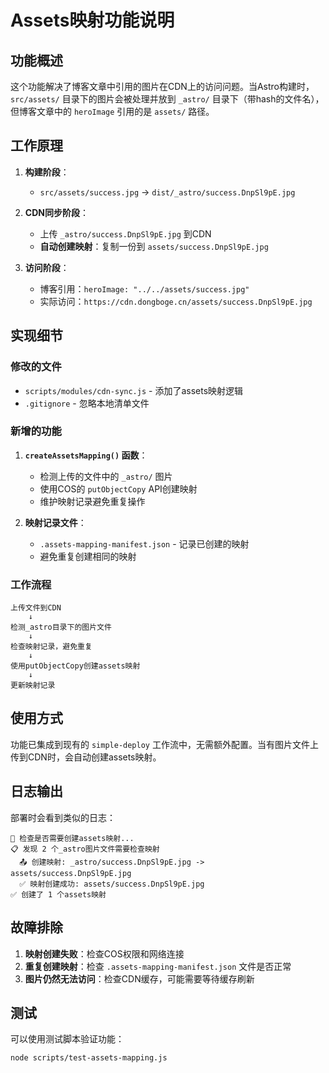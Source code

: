 # Assets映射功能说明

## 功能概述

这个功能解决了博客文章中引用的图片在CDN上的访问问题。当Astro构建时，`src/assets/` 目录下的图片会被处理并放到 `_astro/` 目录下（带hash的文件名），但博客文章中的 `heroImage` 引用的是 `assets/` 路径。

## 工作原理

1. **构建阶段**：
   - `src/assets/success.jpg` → `dist/_astro/success.DnpSl9pE.jpg`

2. **CDN同步阶段**：
   - 上传 `_astro/success.DnpSl9pE.jpg` 到CDN
   - **自动创建映射**：复制一份到 `assets/success.DnpSl9pE.jpg`

3. **访问阶段**：
   - 博客引用：`heroImage: "../../assets/success.jpg"`
   - 实际访问：`https://cdn.dongboge.cn/assets/success.DnpSl9pE.jpg`

## 实现细节

### 修改的文件

- `scripts/modules/cdn-sync.js` - 添加了assets映射逻辑
- `.gitignore` - 忽略本地清单文件

### 新增的功能

1. **`createAssetsMapping()` 函数**：
   - 检测上传的文件中的 `_astro/` 图片
   - 使用COS的 `putObjectCopy` API创建映射
   - 维护映射记录避免重复操作

2. **映射记录文件**：
   - `.assets-mapping-manifest.json` - 记录已创建的映射
   - 避免重复创建相同的映射

### 工作流程

```
上传文件到CDN
    ↓
检测_astro目录下的图片文件
    ↓
检查映射记录，避免重复
    ↓
使用putObjectCopy创建assets映射
    ↓
更新映射记录
```

## 使用方式

功能已集成到现有的 `simple-deploy` 工作流中，无需额外配置。当有图片文件上传到CDN时，会自动创建assets映射。

## 日志输出

部署时会看到类似的日志：

```
🔗 检查是否需要创建assets映射...
📋 发现 2 个_astro图片文件需要检查映射
  📤 创建映射: _astro/success.DnpSl9pE.jpg -> assets/success.DnpSl9pE.jpg
  ✅ 映射创建成功: assets/success.DnpSl9pE.jpg
✅ 创建了 1 个assets映射
```

## 故障排除

1. **映射创建失败**：检查COS权限和网络连接
2. **重复创建映射**：检查 `.assets-mapping-manifest.json` 文件是否正常
3. **图片仍然无法访问**：检查CDN缓存，可能需要等待缓存刷新

## 测试

可以使用测试脚本验证功能：

```bash
node scripts/test-assets-mapping.js
```
